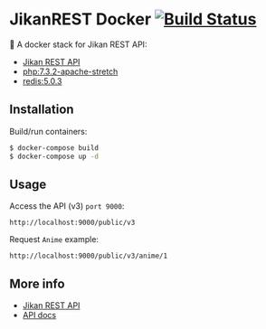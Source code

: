 # JikanREST Docker [![Build Status](https://travis-ci.org/fethica/jikan-rest-docker.svg?branch=master)](https://travis-ci.org/fethica/jikan-rest-docker)

🐳 A docker stack for Jikan REST API:

- [Jikan REST API](https://github.com/jikan-me/jikan-rest)
- [php:7.3.2-apache-stretch](https://github.com/docker-library/php/blob/3c64c61733a19863c5283f3f336add33dd298eeb/7.3/stretch/apache/Dockerfile)
- [redis:5.0.3](https://github.com/docker-library/redis/blob/7be79f51e29a009fefdc218c8479d340b8c4a5e1/5.0/Dockerfile)

## Installation

Build/run containers:

```bash
$ docker-compose build
$ docker-compose up -d
```

## Usage

Access the API (v3) `port 9000`:

```
http://localhost:9000/public/v3
```

Request `Anime` example:

```
http://localhost:9000/public/v3/anime/1
```

## More info

- [Jikan REST API](https://github.com/jikan-me/jikan-rest)
- [API docs](https://jikan.docs.apiary.io)
